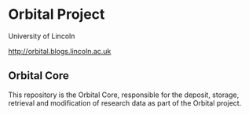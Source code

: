 # Orbital Project

University of Lincoln

http://orbital.blogs.lincoln.ac.uk

## Orbital Core

This repository is the Orbital Core, responsible for the deposit, storage, retrieval and modification of research data as part of the Orbital project.